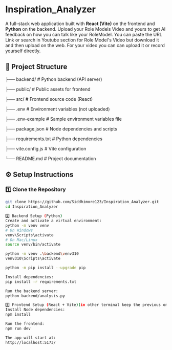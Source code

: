 # Inspiration_Analyzer

A full-stack web application built with **React (Vite)** on the frontend and **Python** on the backend.
Upload your Role Models Video and yours to get AI feedback on how you can talk like your RoleModel.
You can paste the URL Link or search in Youtube section for Role Model's Video but download it and then upload on the web.
For your video you can can upload it or record yourself directly.

## 📂 Project Structure
├── backend/ # Python backend (API server)

├── public/ # Public assets for frontend

├── src/ # Frontend source code (React)

├── .env # Environment variables (not uploaded)

├── .env-example # Sample environment variables file

├── package.json # Node dependencies and scripts

├── requirements.txt # Python dependencies

├── vite.config.js # Vite configuration

└── README.md # Project documentation

## ⚙️ Setup Instructions

### 1️⃣ Clone the Repository
```bash
git clone https://github.com/Siddhimore123/Inspiration_Analyzer.git
cd Inspiration_Analyzer

2️⃣ Backend Setup (Python)
Create and activate a virtual environment:
python -m venv venv
# On Windows
venv\Scripts\activate
# On Mac/Linux
source venv/bin/activate

python -m venv .\backend\venv310     
venv310\Scripts\activate  

python -m pip install --upgrade pip        

Install dependencies:
pip install -r requirements.txt

Run the backend server:
python backend/analysis.py

3️⃣ Frontend Setup (React + Vite)(in other terminal keep the previous one running)
Install Node dependencies:
npm install

Run the frontend:
npm run dev

The app will start at:
http://localhost:5173/


